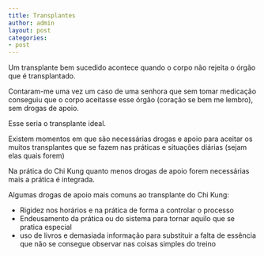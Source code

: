 ```yaml
---
title: Transplantes
author: admin
layout: post
categories:
- post
---
```

Um transplante bem sucedido acontece quando o corpo não rejeita o órgão que é transplantado.

Contaram-me uma vez um caso de uma senhora que sem tomar medicação conseguiu que o corpo aceitasse esse órgão (coração se bem me lembro), sem drogas de apoio.

Esse seria o transplante ideal.

Existem momentos em que são necessárias drogas e apoio para aceitar os muitos transplantes que se fazem nas práticas e situações diárias (sejam elas quais forem)

Na prática do Chi Kung quanto menos drogas de apoio forem necessárias mais a prática é integrada.

Algumas drogas de apoio mais comuns ao transplante do Chi Kung:

*   Rigidez nos horários e na prática de forma a controlar o processo
*   Endeusamento da prática ou do sistema para tornar aquilo que se pratica especial
*   uso de livros e demasiada informação para substituir a falta de essência que não se consegue observar nas coisas simples do treino
